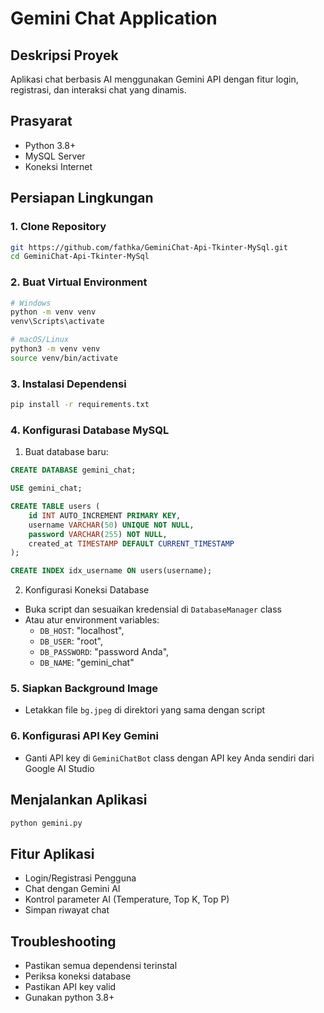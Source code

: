 # Gemini Chat Application

## Deskripsi Proyek
Aplikasi chat berbasis AI menggunakan Gemini API dengan fitur login, registrasi, dan interaksi chat yang dinamis.

## Prasyarat
- Python 3.8+
- MySQL Server
- Koneksi Internet

## Persiapan Lingkungan

### 1. Clone Repository
```bash
git https://github.com/fathka/GeminiChat-Api-Tkinter-MySql.git
cd GeminiChat-Api-Tkinter-MySql
```

### 2. Buat Virtual Environment
```bash
# Windows
python -m venv venv
venv\Scripts\activate

# macOS/Linux
python3 -m venv venv
source venv/bin/activate
```

### 3. Instalasi Dependensi
```bash
pip install -r requirements.txt
```

### 4. Konfigurasi Database MySQL
1. Buat database baru:
```sql
CREATE DATABASE gemini_chat;

USE gemini_chat;

CREATE TABLE users (
    id INT AUTO_INCREMENT PRIMARY KEY,
    username VARCHAR(50) UNIQUE NOT NULL,
    password VARCHAR(255) NOT NULL,
    created_at TIMESTAMP DEFAULT CURRENT_TIMESTAMP
);

CREATE INDEX idx_username ON users(username);

```

2. Konfigurasi Koneksi Database
- Buka script dan sesuaikan kredensial di `DatabaseManager` class
- Atau atur environment variables:
  - `DB_HOST`: "localhost",
  - `DB_USER`: "root",
  - `DB_PASSWORD`: "password Anda",
  - `DB_NAME`: "gemini_chat"

### 5. Siapkan Background Image
- Letakkan file `bg.jpeg` di direktori yang sama dengan script

### 6. Konfigurasi API Key Gemini
- Ganti API key di `GeminiChatBot` class dengan API key Anda sendiri dari Google AI Studio

## Menjalankan Aplikasi
```bash
python gemini.py
```

## Fitur Aplikasi
- Login/Registrasi Pengguna
- Chat dengan Gemini AI
- Kontrol parameter AI (Temperature, Top K, Top P)
- Simpan riwayat chat

## Troubleshooting
- Pastikan semua dependensi terinstal
- Periksa koneksi database
- Pastikan API key valid
- Gunakan python 3.8+ 
